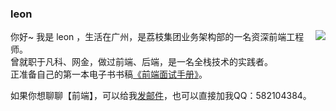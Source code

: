 ### leon

<img align="right" src="https://github-readme-stats.vercel.app/api?username=wall-wxk&show_icons=true&icon_color=0366d6&text_color=24292e&bg_color=ffffff&hide_title=true" />

你好~ 我是 leon ，生活在广州，是荔枝集团业务架构部的一名资深前端工程师。  
曾就职于凡科、网金，做过前端、后端，是一名全栈技术的实践者。  
正准备自己的第一本电子书书稿[《前端面试手册》](https://fe-interview.wangxiaokai.vip)。  
 
如果你想聊聊【前端】，可以给我[发邮件](mailto:582104384@.com)，也可以直接加我QQ：582104384。  



<!--
**wall-wxk/wall-wxk** is a ✨ _special_ ✨ repository because its `README.md` (this file) appears on your GitHub profile.

Here are some ideas to get you started:

- 🔭 I’m currently working on ...
- 🌱 I’m currently learning ...
- 👯 I’m looking to collaborate on ...
- 🤔 I’m looking for help with ...
- 💬 Ask me about ...
- 📫 How to reach me: ...
- 😄 Pronouns: ...
- ⚡ Fun fact: ...
-->
